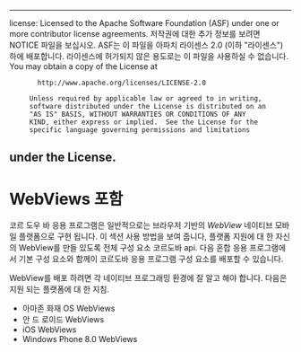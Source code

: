 * * *

license: Licensed to the Apache Software Foundation (ASF) under one or more contributor license agreements. 저작권에 대한 추가 정보를 보려면 NOTICE 파일을 보십시오. ASF는 이 파일을 아파치 라이센스 2.0 (이하 "라이센스") 하에 배포합니다. 라이센스에 허가되지 않은 용도로는 이 파일을 사용하실 수 없습니다. You may obtain a copy of the License at

           http://www.apache.org/licenses/LICENSE-2.0
    
         Unless required by applicable law or agreed to in writing,
         software distributed under the License is distributed on an
         "AS IS" BASIS, WITHOUT WARRANTIES OR CONDITIONS OF ANY
         KIND, either express or implied.  See the License for the
         specific language governing permissions and limitations
    

## under the License.

# WebViews 포함

코르 도우 바 응용 프로그램은 일반적으로는 브라우저 기반의 *WebView* 네이티브 모바일 플랫폼으로 구현 됩니다. 이 섹션 사용 방법을 보여 줍니다, 플랫폼 지원에 대 한 자신의 WebView를 만들 있도록 전체 구성 요소 코르도바 api. 다음 혼합 응용 프로그램에서 기본 구성 요소와 함께이 코르도바 응용 프로그램 구성 요소를 배포할 수 있습니다.

WebView를 배포 하려면 각 네이티브 프로그래밍 환경에 잘 알고 해야 합니다. 다음은 지원 되는 플랫폼에 대 한 지침.

*   아마존 화재 OS WebViews
*   안 드 로이드 WebViews
*   iOS WebViews
*   Windows Phone 8.0 WebViews